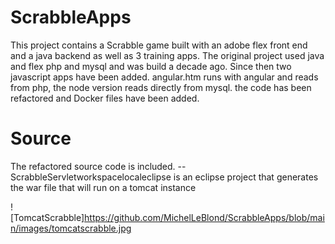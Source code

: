 # ScrabbleApps
This project contains a Scrabble game built with an adobe flex front end and a java backend as well as 3 training apps.  The original project used java and flex php and mysql and was build a decade ago. Since then two javascript apps have been added.  angular.htm runs with angular and reads from php, the node version reads directly from mysql. the code has been refactored and Docker files have been added. 

# Source
The refactored source code is included.
-- ScrabbleServletworkspacelocaleclipse is an eclipse project that  generates the war file that will run on a tomcat instance

![TomcatScrabble]https://github.com/MichelLeBlond/ScrabbleApps/blob/main/images/tomcatscrabble.jpg


